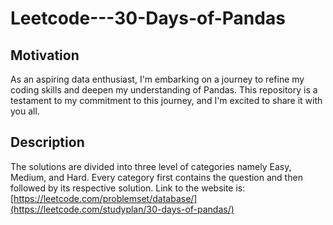 # Leetcode---30-Days-of-Pandas
## Motivation
As an aspiring data enthusiast, I'm embarking on a journey to refine my coding skills and deepen my understanding of Pandas. This repository is a testament to my commitment to this journey, and I'm excited to share it with you all.

## Description
The solutions are divided into three level of categories namely Easy, Medium, and Hard. Every category first contains the question and then followed by its respective solution. Link to the website is: [https://leetcode.com/problemset/database/](https://leetcode.com/studyplan/30-days-of-pandas/)
